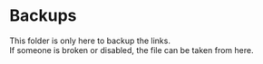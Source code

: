 # Backups

This folder is only here to backup the links.  
If someone is broken or disabled, the file can be taken from here.
